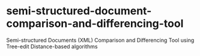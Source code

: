 # semi-structured-document-comparison-and-differencing-tool
Semi-structured Documents (XML) Comparison and Differencing Tool using Tree-edit Distance-based algorithms
